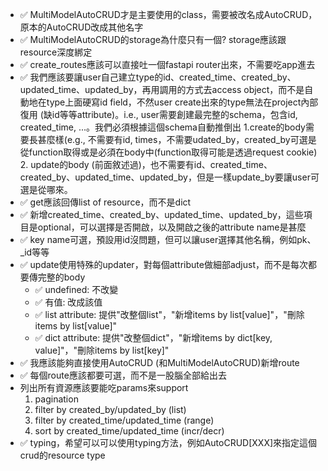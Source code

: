 - ✅ MultiModelAutoCRUD才是主要使用的class，需要被改名成AutoCRUD，原本的AutoCRUD改成其他名字
- ✅ MultiModelAutoCRUD的storage為什麼只有一個? storage應該跟resource深度綁定
- ✅ create_routes應該可以直接吐一個fastapi router出來，不需要吃app進去
- ✅ 我們應該要讓user自己建立type的id、created_time、created_by、updated_time、updated_by，再用調用的方式去access object，而不是自動地在type上面硬寫id field，不然user create出來的type無法在project內部復用 (缺id等等attribute)。i.e., user需要創建最完整的schema，包含id, created_time, ...。我們必須根據這個schema自動推倒出
    1.create的body需要長甚麼樣(e.g., 不需要有id, times，不需要udated_by，created_by可選是從function取得或是必須在body中(function取得可能是透過request cookie)
    2. update的body (前面敘述過)，也不需要有id、created_time、created_by、updated_time、updated_by，但是一樣update_by要讓user可選是從哪來。
- ✅ get應該回傳list of resource，而不是dict
- ✅ 新增created_time、created_by、updated_time、updated_by，這些項目是optional，可以選擇是否開啟，以及開啟之後的attribute name是甚麼
- ✅ key name可選，預設用id沒問題，但可以讓user選擇其他名稱，例如pk、_id等等
- ✅ update使用特殊的updater，對每個attribute做細部adjust，而不是每次都要傳完整的body
    - ✅ undefined: 不改變
    - ✅ 有值: 改成該值
    - ✅ list attribute: 提供"改整個list"，"新增items by list[value]"，"刪除items by list[value]"
    - ✅ dict attribute: 提供"改整個dict"，"新增items by dict[key, value]"，"刪除items by list[key]"
- ✅ 我應該能夠直接使用AutoCRUD (和MultiModelAutoCRUD)新增route
- ✅ 每個route應該都要可選，而不是一股腦全部給出去
- 列出所有資源應該要能吃params來support
  1. pagination
  2. filter by created_by/updated_by (list)
  3. filter by created_time/updated_time (range)
  4. sort by created_time/updated_time (incr/decr)
- ✅ typing，希望可以可以使用typing方法，例如AutoCRUD[XXX]來指定這個crud的resource type

